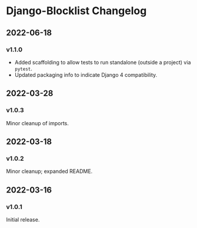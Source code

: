 # Django-Blocklist Changelog


## 2022-06-18
### v1.1.0
* Added scaffolding to allow tests to run standalone (outside a project) via `pytest`.
* Updated packaging info to indicate Django 4 compatibility.

## 2022-03-28
### v1.0.3
Minor cleanup of imports.

## 2022-03-18
### v1.0.2
Minor cleanup; expanded README.

## 2022-03-16
### v1.0.1
Initial release.

